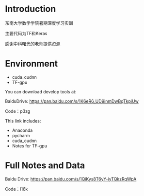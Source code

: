 # Introduction
东南大学数学学院暑期深度学习实训

主要代码为TF和Keras

感谢中科曙光的老师提供资源

# Environment

- cuda_cudnn
- TF-gpu

You can download develop tools at:

BaiduDrive: https://pan.baidu.com/s/1K6eR6_UD9inmDwBqTkpiUw 

Code：p3zg 

This link includes:

- Anaconda
- pycharm
- cuda_cudnn
- Notes for TF-gpu

# Full Notes and Data
Baidu Drive: https://pan.baidu.com/s/1QiKys8T6yY-iyTQkzRqWpA 

Code：l16k
